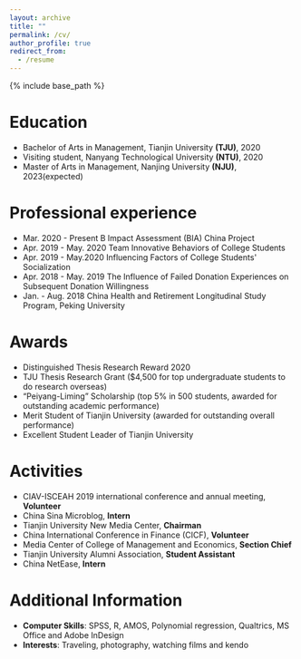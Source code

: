 ```yaml
---
layout: archive
title: ""
permalink: /cv/
author_profile: true
redirect_from:
  - /resume
---
```


{% include base_path %}

Education
======
- Bachelor of Arts in Management, Tianjin University **(TJU)**, 2020
- Visiting student, Nanyang Technological University **(NTU)**, 2020
- Master of Arts in Management, Nanjing University **(NJU)**, 2023(expected)



Professional experience
======
* Mar. 2020 - Present     B Impact Assessment (BIA) China Project
* Apr. 2019 - May. 2020    Team Innovative Behaviors of College Students
* Apr. 2019 - May.2020    Influencing Factors of College Students' Socialization
* Apr. 2018 - May. 2019    The Influence of Failed Donation Experiences on Subsequent Donation Willingness
* Jan. - Aug. 2018    China Health and Retirement Longitudinal Study Program, Peking University


Awards
======
* Distinguished Thesis Research Reward 2020
* TJU Thesis Research Grant ($4,500 for top undergraduate students to do research overseas) 
* “Peiyang-Liming” Scholarship (top 5% in 500 students, awarded for outstanding academic performance) 
* Merit Student of Tianjin University (awarded for outstanding overall performance) 
* Excellent Student Leader of Tianjin University 


Activities
======
* CIAV-ISCEAH 2019 international conference and annual meeting, **Volunteer**
* China Sina Microblog, **Intern**
* Tianjin University New Media Center, **Chairman**
* China International Conference in Finance (CICF), **Volunteer**
* Media Center of College of Management and Economics, **Section Chief**
* Tianjin University Alumni Association, **Student Assistant**
* China NetEase, **Intern**


Additional Information
======
* **Computer Skills**: SPSS, R, AMOS, Polynomial regression, Qualtrics, MS Office and Adobe InDesign
* **Interests**: Traveling, photography, watching films and kendo

